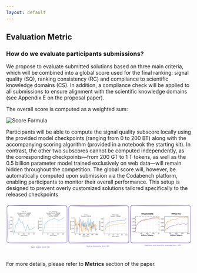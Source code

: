 ```yaml
---
layout: default
---
```


## Evaluation Metric

### How do we evaluate participants submissions?

We propose to evaluate submitted solutions based on three main criteria, which will be combined into a global score used for the final ranking: signal quality (SQ), ranking consistency (RC) and compliance to scientific knowledge domains (CS). In addition, a compliance check will be applied to all submissions to ensure alignment with the scientific knowledge domains (see Appendix E on the proposal paper).

The overall score is computed as a weighted sum:

<img src="{{ site.baseurl }}/assets/fig/score-forumla.png" alt="Score Formula" style="display: block; margin: 0 auto; max-width: 100%;">

Participants will be able to compute the signal quality subscore locally using the provided model checkpoints (ranging from 0 to 200 BT) along with the accompanying scoring algorithm (provided in a notebook the starting kit). In contrast, the other two subscores cannot be computed independently, as the corresponding checkpoints—from 200 GT to 1 T tokens, as well as the 0.5 billion parameter model trained exclusively on web data—will remain hidden throughout the competition. The global score will, however, be automatically computed upon submission via the Codabench platform, enabling participants to monitor their overall performance. This setup is designed to prevent overly customized solutions tailored specifically to the released checkpoints

<div style="text-align: center; margin: 20px 0;">
 <img src="evaluation.png" alt="Competition Banner" style="max-width: 100%; height: auto; margin-bottom: 10px;" />
</div>

For more details, please refer to **Metrics** section of the paper. 